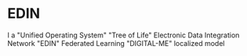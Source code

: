 # EDIN
I a "Unified Operating System"
        "Tree of Life"
Electronic Data Integration Network 
            "EDIN"     Federated Learning 
         "DIGITAL-ME"  localized model 
